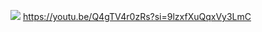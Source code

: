 ![](https://github.com/user-attachments/assets/62404b85-a754-4d6d-9ca7-23875fc957d9)
https://youtu.be/Q4gTV4r0zRs?si=9lzxfXuQqxVy3LmC
